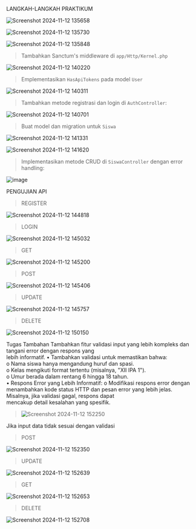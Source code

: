 LANGKAH-LANGKAH PRAKTIKUM

![Screenshot 2024-11-12 135658](https://github.com/user-attachments/assets/27169c1a-6ef6-40e2-8ba7-eddba1210c13)


![Screenshot 2024-11-12 135730](https://github.com/user-attachments/assets/f6daa20a-6b25-44e2-a242-6cd8e508a079)


![Screenshot 2024-11-12 135848](https://github.com/user-attachments/assets/a527558b-abc4-486b-be2b-2325270ea391)



>Tambahkan	Sanctum's	middleware	di	`app/Http/Kernel.php`


![Screenshot 2024-11-12 140220](https://github.com/user-attachments/assets/9c31f2e8-c816-4cb0-8142-5b7db0e77b7e)



>Emplementasikan	`HasApiTokens`	pada	model	`User`


![Screenshot 2024-11-12 140311](https://github.com/user-attachments/assets/a25a8033-e889-4a58-a40b-ec2f8b5f1e88)


>Tambahkan	metode	registrasi dan login	di	`AuthController`:


![Screenshot 2024-11-12 140701](https://github.com/user-attachments/assets/bdf18815-5c11-40c5-a53f-94677eb1a9c8)


>Buat	model	dan	migration	untuk	`Siswa`


![Screenshot 2024-11-12 141331](https://github.com/user-attachments/assets/3c1f856d-9b43-4cee-b949-3d1c4a1beb26)


![Screenshot 2024-11-12 141620](https://github.com/user-attachments/assets/9bf6597f-1c30-4dbd-9ff6-314b8b250c2b)



>Implementasikan	metode	CRUD	di	`SiswaController`	dengan	error	handling:



![image](https://github.com/user-attachments/assets/044eee77-f945-4a62-b0ef-1239be695d93)





PENGUJIAN API

>REGISTER


![Screenshot 2024-11-12 144818](https://github.com/user-attachments/assets/818d7d58-a845-460f-8c9e-565f8f21afbc)


>LOGIN


![Screenshot 2024-11-12 145032](https://github.com/user-attachments/assets/d68255d5-d8ab-49f6-b3d9-b6dd63583e0f)


>GET


![Screenshot 2024-11-12 145200](https://github.com/user-attachments/assets/3073a244-43a6-41a5-8212-f91078712d04)


>POST


![Screenshot 2024-11-12 145406](https://github.com/user-attachments/assets/9582af6f-8942-44a5-a018-cf14b77887de)


>UPDATE


![Screenshot 2024-11-12 145757](https://github.com/user-attachments/assets/68b59f3b-67d5-46fc-860d-0d6f00969053)


>DELETE


![Screenshot 2024-11-12 150150](https://github.com/user-attachments/assets/6b1694b6-b501-4e9d-a059-7c3a3e357b88)





Tugas Tambahan 
Tambahkan	fitur	validasi	input	yang	lebih	kompleks	dan	tangani	error	dengan	respons	yang	
lebih	informatif.	
• Tambahkan	validasi	untuk	memastikan	bahwa:	
o Nama	siswa	hanya	mengandung	huruf	dan	spasi.	
o Kelas	mengikuti	format	tertentu	(misalnya,	"XII	IPA	1").	
o Umur	berada	dalam	rentang	6	hingga	18	tahun.	
• Respons	Error	yang	Lebih	Informatif:	
o Modifikasi	respons	error	dengan	menambahkan	kode	status	HTTP	dan	
pesan	error	yang	lebih	jelas.	Misalnya,	jika	validasi	gagal,	respons	dapat	
mencakup	detail	kesalahan	yang	spesifik.


>![Screenshot 2024-11-12 152250](https://github.com/user-attachments/assets/be6ec5b2-524c-4e03-9f9e-3362bef8b204)

Jika input data tidak sesuai dengan validasi


>POST


![Screenshot 2024-11-12 152350](https://github.com/user-attachments/assets/d5a23a64-e9e6-4a84-bbc6-b507feb90852)


>UPDATE


![Screenshot 2024-11-12 152639](https://github.com/user-attachments/assets/1b599f87-6f74-4bcd-b25e-66eb65b64ff8)


>GET


![Screenshot 2024-11-12 152653](https://github.com/user-attachments/assets/b3ef8395-fd1f-46cb-8787-1ebab42d8d3e)


>DELETE


![Screenshot 2024-11-12 152708](https://github.com/user-attachments/assets/884e7f8e-bda5-4f47-a783-23c8681b25ef)














